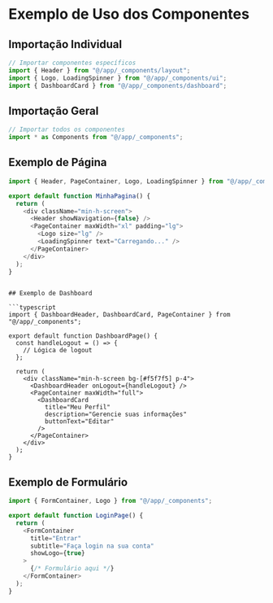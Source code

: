 # Exemplo de Uso dos Componentes

## Importação Individual

```typescript
// Importar componentes específicos
import { Header } from "@/app/_components/layout";
import { Logo, LoadingSpinner } from "@/app/_components/ui";
import { DashboardCard } from "@/app/_components/dashboard";
```

## Importação Geral

```typescript
// Importar todos os componentes
import * as Components from "@/app/_components";
```

## Exemplo de Página

```typescript
import { Header, PageContainer, Logo, LoadingSpinner } from "@/app/_components";

export default function MinhaPagina() {
  return (
    <div className="min-h-screen">
      <Header showNavigation={false} />
      <PageContainer maxWidth="xl" padding="lg">
        <Logo size="lg" />
        <LoadingSpinner text="Carregando..." />
      </PageContainer>
    </div>
  );
}
```
```

## Exemplo de Dashboard

```typescript
import { DashboardHeader, DashboardCard, PageContainer } from "@/app/_components";

export default function DashboardPage() {
  const handleLogout = () => {
    // Lógica de logout
  };

  return (
    <div className="min-h-screen bg-[#f5f7f5] p-4">
      <DashboardHeader onLogout={handleLogout} />
      <PageContainer maxWidth="full">
        <DashboardCard
          title="Meu Perfil"
          description="Gerencie suas informações"
          buttonText="Editar"
        />
      </PageContainer>
    </div>
  );
}
```

## Exemplo de Formulário

```typescript
import { FormContainer, Logo } from "@/app/_components";

export default function LoginPage() {
  return (
    <FormContainer
      title="Entrar"
      subtitle="Faça login na sua conta"
      showLogo={true}
    >
      {/* Formulário aqui */}
    </FormContainer>
  );
}
``` 